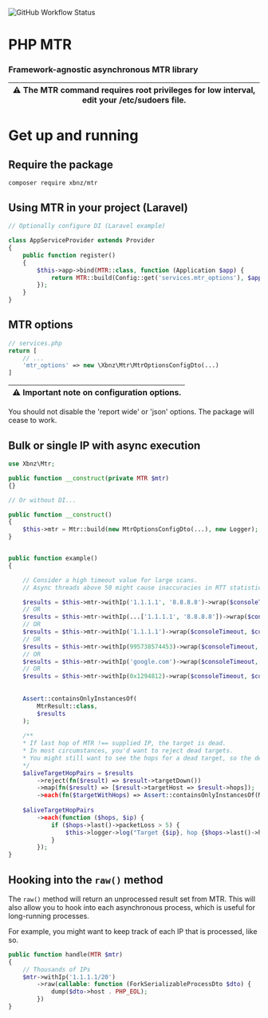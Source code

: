 ![GitHub Workflow Status](https://img.shields.io/github/workflow/status/xbnz/laravel-multi-ip/Run%20tests?label=Tests&style=for-the-badge&logo=appveyor)

# PHP MTR
### Framework-agnostic asynchronous MTR library


| :warning:  The MTR command requires root privileges for low interval, edit your /etc/sudoers file. |
|----------------------------------------------------------------------------------------------------|


# Get up and running
## Require the package
`composer require xbnz/mtr`
## Using MTR in your project (Laravel)
```php
// Optionally configure DI (Laravel example)

class AppServiceProvider extends Provider
{
    public function register()
    {
        $this->app->bind(MTR::class, function (Application $app) {
            return MTR::build(Config::get('services.mtr_options'), $app->make(LoggerInterface::class));
        });
    }
}
```

## MTR options

```php
// services.php
return [
    // ...
    'mtr_options' => new \Xbnz\Mtr\MtrOptionsConfigDto(...)
]

```


| :warning: Important note on configuration options. |
|----------------------------------------------------|

You should not disable the 'report wide' or 'json' options. The package will cease to work.

## Bulk or single IP with async execution
```php
use Xbnz\Mtr;

public function __construct(private MTR $mtr)
{}

// Or without DI...

public function __construct()
{
    $this->mtr = Mtr::build(new MtrOptionsConfigDto(...), new Logger);
}


public function example()
{

    // Consider a high timeout value for large scans. 
    // Async threads above 50 might cause inaccuracies in RTT statistics.

    $results = $this->mtr->withIp('1.1.1.1', '8.8.8.8')->wrap($consoleTimeout, $concurrentProcesses);
    // OR
    $results = $this->mtr->withIp(...['1.1.1.1', '8.8.8.8'])->wrap($consoleTimeout, $concurrentProcesses);
    // OR
    $results = $this->mtr->withIp('1.1.1.1')->wrap($consoleTimeout, $concurrentProcesses);
    // OR
    $results = $this->mtr->withIp(995738574453)->wrap($consoleTimeout, $concurrentProcesses);
    // OR
    $results = $this->mtr->withIp('google.com')->wrap($consoleTimeout, $concurrentProcesses);
    // OR
    $results = $this->mtr->withIp(0x1294812)->wrap($consoleTimeout, $concurrentProcesses);
    
    
    Assert::containsOnlyInstancesOf(
        MtrResult::class,
        $results
    );
  
    /**
    * If last hop of MTR !== supplied IP, the target is dead. 
    * In most circumstances, you'd want to reject dead targets. 
    * You might still want to see the hops for a dead target, so the default policy is not to reject.
    */
    $aliveTargetHopPairs = $results
        ->reject(fn($result) => $result->targetDown()) 
        ->map(fn($result) => [$result->targetHost => $result->hops]);
        ->each(fn($targetWithHops) => Assert::containsOnlyInstancesOf(MtrHopDto::class, $targetWithHops));
    
    $aliveTargetHopPairs
        ->each(function ($hops, $ip) {
            if ($hops->last()->packetLoss > 5) {
                $this->logger->log("Target {$ip}, hop {$hops->last()->hopPositionCount} has {$hops->last()->packetLoss}% loss")
            }
        });
}
```


## Hooking into the `raw()` method
The `raw()` method will return an unprocessed result set from MTR. This will also allow you to hook into each asynchronous
process, which is useful for long-running processes.

For example, you might want to keep track of each IP that is processed, like so.

```php
public function handle(MTR $mtr)
{
    // Thousands of IPs
    $mtr->withIp('1.1.1.1/20') 
        ->raw(callable: function (ForkSerializableProcessDto $dto) {
            dump($dto->host . PHP_EOL);
        })
}

```
